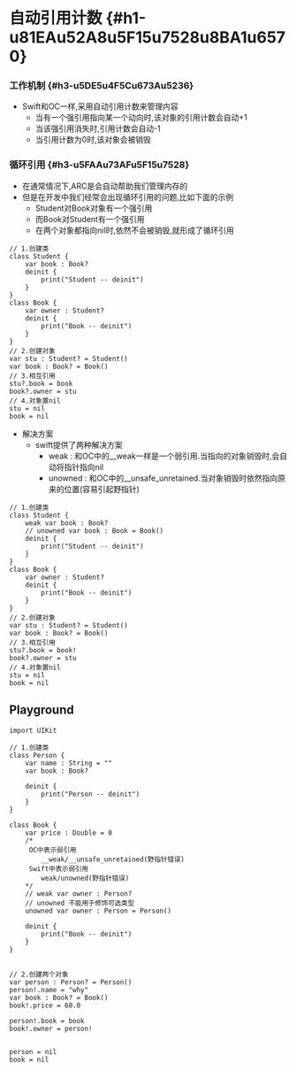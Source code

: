 # 自动引用计数 {#h1-u81EAu52A8u5F15u7528u8BA1u6570}

### 工作机制 {#h3-u5DE5u4F5Cu673Au5236}

* Swift和OC一样,采用自动引用计数来管理内容
  * 当有一个强引用指向某一个动向时,该对象的引用计数会自动+1
  * 当该强引用消失时,引用计数会自动-1
  * 当引用计数为0时,该对象会被销毁

### 循环引用 {#h3-u5FAAu73AFu5F15u7528}

* 在通常情况下,ARC是会自动帮助我们管理内存的
* 但是在开发中我们经常会出现循环引用的问题,比如下面的示例
  * Student对Book对象有一个强引用
  * 而Book对Student有一个强引用
  * 在两个对象都指向nil时,依然不会被销毁,就形成了循环引用

```
// 1.创建类
class Student {
    var book : Book?
    deinit {
        print("Student -- deinit")
    }
}
class Book {
    var owner : Student?
    deinit {
        print("Book -- deinit")
    }
}
// 2.创建对象
var stu : Student? = Student()
var book : Book? = Book()
// 3.相互引用
stu?.book = book
book?.owner = stu
// 4.对象置nil
stu = nil
book = nil
```

* 解决方案
  * swift提供了两种解决方案
    * weak : 和OC中的\_\_weak一样是一个弱引用.当指向的对象销毁时,会自动将指针指向nil
    * unowned : 和OC中的\_\_unsafe\_unretained.当对象销毁时依然指向原来的位置\(容易引起野指针\)

```
// 1.创建类
class Student {
    weak var book : Book?
    // unowned var book : Book = Book()
    deinit {
        print("Student -- deinit")
    }
}
class Book {
    var owner : Student?
    deinit {
        print("Book -- deinit")
    }
}
// 2.创建对象
var stu : Student? = Student()
var book : Book? = Book()
// 3.相互引用
stu?.book = book!
book?.owner = stu
// 4.对象置nil
stu = nil
book = nil
```

## Playground

```
import UIKit

// 1.创建类
class Person {
    var name : String = ""
    var book : Book?
    
    deinit {
        print("Person -- deinit")
    }
}

class Book {
    var price : Double = 0
    /*
     OC中表示弱引用
        __weak/__unsafe_unretained(野指针错误)
     Swift中表示弱引用
        weak/unowned(野指针错误)
    */
    // weak var owner : Person?
    // unowned 不能用于修饰可选类型
    unowned var owner : Person = Person()
    
    deinit {
        print("Book -- deinit")
    }
}


// 2.创建两个对象
var person : Person? = Person()
person!.name = "why"
var book : Book? = Book()
book!.price = 60.0

person!.book = book
book!.owner = person!


person = nil
book = nil

```



